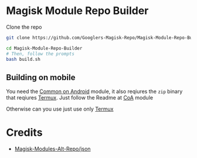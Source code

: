 [coa]: https://github.com/Googlers-Magisk-Repo/common-on-android
[termux]: https://github.com/termux/termux-app

# Magisk Module Repo Builder

Clone the repo

```bash
git clone https://github.com/Googlers-Magisk-Repo/Magisk-Module-Repo-Builder.git
```

```bash
cd Magisk-Module-Repo-Builder
# Then, follow the prompts
bash build.sh
```

## Building on mobile

You need the [Common on Android][coa] module, it also reqiures the `zip` binary that reqiures [Termux][termux]. Just follow the Readme at [CoA][coa] module

Otherwise can you use just use only [Termux][termux]

# Credits

- [Magisk-Modules-Alt-Repo/json](https://github.com/Magisk-Modules-Alt-Repo/json)
